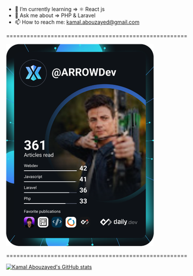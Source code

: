 <!--
**Kamal-Abouzayed/Kamal-Abouzayed** is a ✨ _special_ ✨ repository because its `README.md` (this file) appears on your GitHub profile.

Here are some ideas to get you started:
-->

<!-- - 🔭 I’m currently working on ... -->
- 🌱 I’m currently learning => ⚛️ React js
- 💬 Ask me about => PHP & Laravel
- 📫 How to reach me: kamal.abouzayed@gmail.com
<!-- - 👯 I’m looking to collaborate on ... -->
<!-- - 🤔 I’m looking for help with ... -->
<!-- - 😄 Pronouns: ... -->
<!-- - ⚡ Fun fact: ... -->

=====================================================


<a href="https://app.daily.dev/ARROWDev"><img src="https://github.com/Kamal-Abouzayed/Kamal-Abouzayed/blob/main/devcard.svg" width="400" alt="Kamal Abouzayed's Dev Card"/></a>


=====================================================


[![Kamal Abouzayed's GitHub stats](https://github-readme-stats.vercel.app/api?username=Kamal-Abouzayed)](https://github.com/Kamal-Abouzayed/Kamal-Abouzayed/blob/main/README.md)
